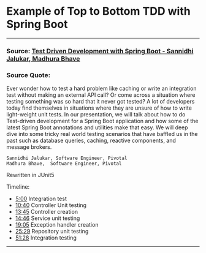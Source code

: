 # Example of Top to Bottom TDD with Spring Boot

---

### Source: [Test Driven Development with Spring Boot - Sannidhi Jalukar, Madhura Bhave](https://youtu.be/s9vt6UJiHg4)

### Source Quote:

Ever wonder how to test a hard problem like caching or write an integration test without making an
external API call? Or come across a situation where testing something was so hard that it never got
tested? A lot of developers today find themselves in situations where they are unsure of how to
write light-weight unit tests. In our presentation, we will talk about how to do Test-driven
development for a Spring Boot application and how some of the latest Spring Boot annotations and
utilities make that easy. We will deep dive into some tricky real world testing scenarios that have
baffled us in the past such as database queries, caching, reactive components, and message brokers.

```
Sannidhi Jalukar, Software Engineer, Pivotal
Madhura Bhave,  Software Engineer, Pivotal
```

Rewritten in JUnit5

Timeline:

- [5:00](https://youtu.be/s9vt6UJiHg4?t=300) Integration test
- [10:40](https://youtu.be/s9vt6UJiHg4?t=640) Controller Unit testing
- [13:45](https://youtu.be/s9vt6UJiHg4?t=825) Controller creation
- [14:46](https://youtu.be/s9vt6UJiHg4?t=886) Service unit testing
- [19:05](https://youtu.be/s9vt6UJiHg4?t=1145) Exception handler creation
- [25:29](https://youtu.be/s9vt6UJiHg4?t=1529) Repository unit testing
- [51:28](https://youtu.be/s9vt6UJiHg4?t=3088) Integration testing

---




